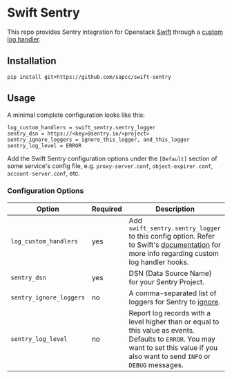 # Swift Sentry

This repo provides Sentry integration for Openstack [Swift](https://github.com/openstack/swift)
through a [custom log handler](https://docs.openstack.org/swift/latest/admin_guide.html#custom-log-handlers).

## Installation

```
pip install git+https://github.com/sapcc/swift-sentry
```

## Usage

A minimal complete configuration looks like this:

```
log_custom_handlers = swift_sentry.sentry_logger
sentry_dsn = https://<key>@sentry.io/<project>
sentry_ignore_loggers = ignore_this_logger, and_this_logger
sentry_log_level = ERROR
```

Add the Swift Sentry configuration options under the `[Default]` section of
some service's config file, e.g. `proxy-server.conf`, `object-expirer.conf`,
`account-server.conf`, etc.

### Configuration Options

| Option | Required | Description |
| --- | --- | --- |
| `log_custom_handlers` | yes | Add `swift_sentry.sentry_logger` to this config option. Refer to Swift's [documentation](https://docs.openstack.org/swift/latest/admin_guide.html#custom-log-handlers) for more info regarding custom log handler hooks. |
| `sentry_dsn` | yes | DSN (Data Source Name) for your Sentry Project. |
| `sentry_ignore_loggers` | no | A comma-separated list of loggers for Sentry to [ignore](https://docs.sentry.io/platforms/python/logging/#ignoring-a-logger). |
| `sentry_log_level` | no | Report log records with a level higher than or equal to this value as events. Defaults to `ERROR`. You may want to set this value if you also want to send `INFO` or `DEBUG` messages. |
